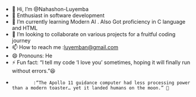 - 👋 Hi, I’m @Nahashon-Luyemba
- 👀 Enthusiast in software development
- 🌱 I’m currently learning Modern AI .
  Also Got proficiency in C language and HTML
- 💞️ I’m looking to collaborate on various projects for a fruitful coding journey
- 📫 How to reach me :luyemban@gmail.com
- 😄 Pronouns: He
- ⚡ Fun fact: “I tell my code ‘I love you’ sometimes, hoping it will finally run without errors.”😆
-             :“The Apollo 11 guidance computer had less processing power than a modern toaster… yet it landed humans on the moon.” 🚀

<!---
Nahashon-Luyemba/Nahashon-Luyemba is a ✨ special ✨ repository because its `README.md` (this file) appears on your GitHub profile.
You can click the Preview link to take a look at your changes.
--->
